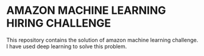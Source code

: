 # AMAZON MACHINE LEARNING HIRING CHALLENGE 

This repository contains the solution of amazon machine learning challenge. I have used deep learning to solve this problem.




